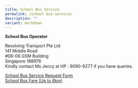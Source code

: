 ```yaml
---
title: School Bus Service
permalink: /school-bus-service/
description: ""
variant: markdown
---
```

**School Bus Operator**

Revolving Transport Pte Ltd<br>
141 Middle Road<br>
#06-06 GSM Building<br>
Singapore 188976<br>
Kindly contact Ms Jeccy at HP : 9090-9277 if you have queries.

[School Bus Service Request Form](/files/school_bus_services_request_form.pdf)<br>
[School Bus Fare (Up to 6km)](/files/school_bus_operator_and_nte_price.pdf)<br><br>